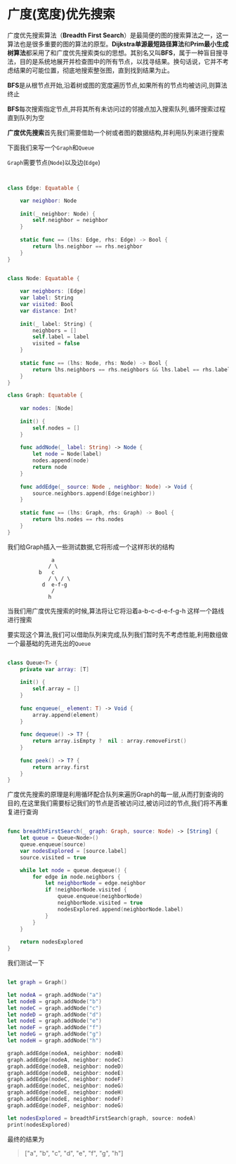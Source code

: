 # 广度(宽度)优先搜索

广度优先搜索算法（**Breadth First Search**）是最简便的图的搜索算法之一，这一算法也是很多重要的图的算法的原型。**Dijkstra单源最短路径算法**和**Prim最小生成树算法**都采用了和广度优先搜索类似的思想。其别名又叫**BFS**，属于一种盲目搜寻法，目的是系统地展开并检查图中的所有节点，以找寻结果。换句话说，它并不考虑结果的可能位置，彻底地搜索整张图，直到找到结果为止。

**BFS**是从根节点开始,沿着树或图的宽度遍历节点,如果所有的节点均被访问,则算法终止

**BFS**每次搜索指定节点,并将其所有未访问过的邻接点加入搜索队列,循环搜索过程直到队列为空

**广度优先搜索**首先我们需要借助一个树或者图的数据结构,并利用队列来进行搜索

下面我们来写一个`Graph`和`Queue`

`Graph`需要节点(`Node`)以及边(`Edge`)

```swift


class Edge: Equatable {

    var neighbor: Node
    
    init(_ neighbor: Node) {
        self.neighbor = neighbor
    }
    
    static func == (lhs: Edge, rhs: Edge) -> Bool {
        return lhs.neighbor == rhs.neighbor
    }
}


class Node: Equatable {
    
    var neighbors: [Edge]
    var label: String
    var visited: Bool
    var distance: Int?
    
    init(_ label: String) {
        neighbors = []
        self.label = label
        visited = false
    }
    
    static func == (lhs: Node, rhs: Node) -> Bool {
        return lhs.neighbors == rhs.neighbors && lhs.label == rhs.label
    }
}

class Graph: Equatable {
    
    var nodes: [Node]
    
    init() {
        self.nodes = []
    }
    
    func addNode(_ label: String) -> Node {
        let node = Node(label)
        nodes.append(node)
        return node
    }
    
    func addEdge(_ source: Node , neighbor: Node) -> Void {
        source.neighbors.append(Edge(neighbor))
    }
    
    static func == (lhs: Graph, rhs: Graph) -> Bool {
        return lhs.nodes == rhs.nodes
    }
}

```

我们给Graph插入一些测试数据,它将形成一个这样形状的结构

```
		      a
		     / \
		  b   c
		  	 / \ / \ 
		   d  e-f-g
		      / 
		     h

```

当我们用广度优先搜索的时候,算法将让它将沿着a-b-c-d-e-f-g-h 这样一个路线进行搜索

要实现这个算法,我们可以借助队列来完成,队列我们暂时先不考虑性能,利用数组做一个最基础的先进先出的`Queue`

```swift

class Queue<T> {
    private var array: [T]
    
    init() {
        self.array = []
    }
    
    func enqueue(_ element: T) -> Void {
        array.append(element)
    }
    
    func dequeue() -> T? {
        return array.isEmpty ?  nil : array.removeFirst()
    }
    
    func peek() -> T? {
        return array.first
    }
}

```

广度优先搜索的原理是利用循环配合队列来遍历Graph的每一层,从而打到查询的目的,在这里我们需要标记我们的节点是否被访问过,被访问过的节点,我们将不再重复进行查询

```swift

func breadthFirstSearch(_ graph: Graph, source: Node) -> [String] {
    let queue = Queue<Node>()
    queue.enqueue(source)
    var nodesExplored = [source.label]
    source.visited = true

    while let node = queue.dequeue() {
        for edge in node.neighbors {
            let neighborNode = edge.neighbor
            if !neighborNode.visited {
                queue.enqueue(neighborNode)
                neighborNode.visited = true
                nodesExplored.append(neighborNode.label)
            }
        }
    }
    
    return nodesExplored
}

```

我们测试一下

```swift	

let graph = Graph()

let nodeA = graph.addNode("a")
let nodeB = graph.addNode("b")
let nodeC = graph.addNode("c")
let nodeD = graph.addNode("d")
let nodeE = graph.addNode("e")
let nodeF = graph.addNode("f")
let nodeG = graph.addNode("g")
let nodeH = graph.addNode("h")

graph.addEdge(nodeA, neighbor: nodeB)
graph.addEdge(nodeA, neighbor: nodeC)
graph.addEdge(nodeB, neighbor: nodeD)
graph.addEdge(nodeB, neighbor: nodeE)
graph.addEdge(nodeC, neighbor: nodeF)
graph.addEdge(nodeC, neighbor: nodeG)
graph.addEdge(nodeE, neighbor: nodeH)
graph.addEdge(nodeE, neighbor: nodeF)
graph.addEdge(nodeF, neighbor: nodeG)

let nodesExplored = breadthFirstSearch(graph, source: nodeA)
print(nodesExplored)

```

最终的结果为

>["a", "b", "c", "d", "e", "f", "g", "h"]


